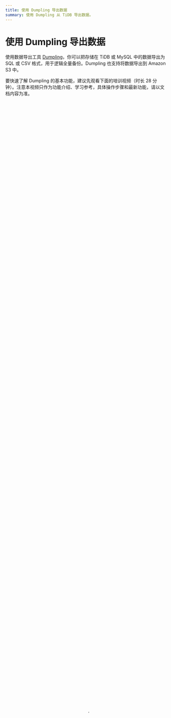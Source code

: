 ```yaml
---
title: 使用 Dumpling 导出数据
summary: 使用 Dumpling 从 TiDB 导出数据。
---
```


# 使用 Dumpling 导出数据

使用数据导出工具 [Dumpling](https://github.com/pingcap/tidb/tree/master/dumpling)，你可以把存储在 TiDB 或 MySQL 中的数据导出为 SQL 或 CSV 格式，用于逻辑全量备份。Dumpling 也支持将数据导出到 Amazon S3 中。

要快速了解 Dumpling 的基本功能，建议先观看下面的培训视频（时长 28 分钟）。注意本视频只作为功能介绍、学习参考，具体操作步骤和最新功能，请以文档内容为准。

<video src="https://download.pingcap.com/docs-cn%2FLesson18_dumpling.mp4" width="100%" height="100%" controls="controls" poster="https://download.pingcap.com/docs-cn/poster_lesson18.png"></video>

你可以通过下列任意方式获取 Dumpling：

- TiUP 执行 `tiup install dumpling` 命令。获取后，使用 `tiup dumpling ...` 命令运行 Dumpling。
- 下载包含 Dumpling 的 [tidb-toolkit 安装包](/download-ecosystem-tools.md)。

更多详情，可以使用 --help 选项查看，或参考 [Dumpling 主要选项表](#dumpling-主要选项表)。

使用 Dumpling 时，需要在已经启动的集群上执行导出命令。

TiDB 还提供了其他工具，你可以根据需要选择使用：

- 如果需要直接备份 SST 文件（键值对），或者对延迟不敏感的增量备份，请使用备份工具 [BR](/br/backup-and-restore-overview.md)。
- 如果需要实时的增量备份，请使用 [TiCDC](/ticdc/ticdc-overview.md)。
- 所有的导出数据都可以用 [TiDB Lightning](/tidb-lightning/tidb-lightning-overview.md) 导回到 TiDB。

> **注意：**
>
> PingCAP 之前维护的 Mydumper 工具 fork 自 [mydumper project](https://github.com/maxbube/mydumper)，针对 TiDB 的特性进行了优化。关于 Mydumper 的更多信息，请参考 [v4.0 版 Mydumper 使用文档](https://docs.pingcap.com/zh/tidb/v4.0/mydumper-overview)。从 v7.5.0 开始，[Mydumper](https://docs.pingcap.com/tidb/v4.0/mydumper-overview) 废弃，其绝大部分功能已经被 [Dumpling](/dumpling-overview.md) 取代，强烈建议切换到 Dumpling。

相比 Mydumper，Dumpling 做了如下改进：

- 支持导出多种数据形式，包括 SQL/CSV。
- 支持全新的 [table-filter](https://github.com/pingcap/tidb-tools/blob/master/pkg/table-filter/README.md)，筛选数据更加方便。
- 支持导出到 Amazon S3 云盘。
- 针对 TiDB 进行了更多优化：
    - 支持配置 TiDB 单条 SQL 内存限制。
    - 针对 TiDB v4.0.0 及更新版本，如果 Dumpling 能够直接连接到 PD，则支持自动调整 TiDB GC 时间。
    - 使用 TiDB 的隐藏列 `_tidb_rowid` 优化了单表内数据的并发导出性能。
    - 对于 TiDB 可以设置 [tidb_snapshot](/read-historical-data.md#操作流程) 的值指定备份数据的时间点，从而保证备份的一致性，而不是通过 `FLUSH TABLES WITH READ LOCK` 来保证备份一致性。

> **注意：**
>
> 在以下情况下，Dumpling 无法连接到 PD：
>
> - TiDB 集群正在 Kubernetes 上运行（Dumpling 本身在 Kubernetes 环境中运行时除外）。
> - TiDB 集群正在 TiDB Cloud 上运行。
>
> 在这种情况下，你需要手动[调整 TiDB GC 时间](#手动设置-tidb-gc-时间)，以避免导出失败。

## 从 TiDB/MySQL 导出数据

### 需要的权限

- SELECT
- RELOAD
- LOCK TABLES
- REPLICATION CLIENT
- PROCESS

### 导出为 SQL 文件

本文假设在 `127.0.0.1:4000` 有一个 TiDB 实例，并且这个 TiDB 实例中有无密码的 root 用户。

Dumpling 默认导出数据格式为 SQL 文件。也可以通过设置 `--filetype sql` 导出数据到 SQL 文件：

{{< copyable "shell-regular" >}}

```shell
dumpling -u root -P 4000 -h 127.0.0.1 --filetype sql -t 8 -o /tmp/test -r 200000 -F256MiB
```

以上命令中：

- `-h`、`-P`、`-u` 分别代表地址、端口、用户。如果需要密码验证，可以使用 `-p $YOUR_SECRET_PASSWORD` 将密码传给 Dumpling。
- `-o` 用于选择存储导出文件的目录，支持本地文件路径或[外部存储 URL](/br/backup-and-restore-storages.md) 格式。
- `-t` 用于指定导出的线程数。增加线程数会增加 Dumpling 并发度提高导出速度，但也会加大数据库内存消耗，因此不宜设置过大。一般不超过 64。
- `-r` 用于开启表内并发加速导出。默认值是 `0`，表示不开启。取值大于 0 表示开启，取值是 INT 类型。当数据源为 TiDB 时，设置 `-r` 参数大于 0 表示使用 TiDB region 信息划分区间，同时减少内存使用。具体取值不影响划分算法。对数据源为 MySQL 且表的主键是 INT 的场景，该参数也有表内并发效果。
- `-F` 选项用于指定单个文件的最大大小，单位为 `MiB`，可接受类似 `5GiB` 或 `8KB` 的输入。如果你想使用 TiDB Lightning 将该文件加载到 TiDB 实例中，建议将 `-F` 选项的值保持在 256 MiB 或以下。

> **注意：**
>
> 如果导出的单表大小超过 10 GB，**强烈建议**使用 `-r` 和 `-F` 参数。

### 导出为 CSV 文件

你可以通过使用 `--filetype csv` 导出数据到 CSV 文件。

当你导出 CSV 文件时，你可以使用 `--sql <SQL>` 导出指定 SQL 选择出来的记录。例如，导出 `test.sbtest1` 中所有 `id < 100` 的记录：

{{< copyable "shell-regular" >}}

```shell
./dumpling -u root -P 4000 -h 127.0.0.1 -o /tmp/test --filetype csv --sql 'select * from `test`.`sbtest1` where id < 100' -F 100MiB --output-filename-template 'test.sbtest1.{{.Index}}'
```

以上命令中：

- `--sql` 选项仅仅可用于导出 CSV 文件的场景。上述命令将在要导出的所有表上执行 `SELECT * FROM <table-name> WHERE id < 100` 语句。如果部分表没有指定的字段，那么导出会失败。
- 使用 `--sql` 配置导出时，Dumpling 无法获知导出的表库信息，此时可以使用 `--output-filename-template` 选项来指定 CSV 文件的文件名格式，以方便后续使用 [TiDB Lightning](/tidb-lightning/tidb-lightning-overview.md) 导入数据文件。例如 `--output-filename-template='test.sbtest1.{{.Index}}'` 指定导出的 CSV 文件为 `test.sbtest1.000000000`、`test.sbtest1.000000001` 等。
- 你可以使用 `--csv-separator`、`--csv-delimiter` 等选项，配置 CSV 文件的格式。具体信息可查阅 [Dumpling 主要选项表](#dumpling-主要选项表)。

> **注意：**
>
> Dumpling 导出不区分*字符串*与*关键字*。如果导入的数据是 Boolean 类型的 `true` 和 `false`，导出时会被转换为 `1` 和 `0` 。

### 输出文件格式

+ `metadata`：此文件包含导出的起始时间，以及 master binary log 的位置。

    {{< copyable "shell-regular" >}}

    ```shell
    cat metadata
    ```

    ```shell
    Started dump at: 2020-11-10 10:40:19
    SHOW MASTER STATUS:
            Log: tidb-binlog
            Pos: 420747102018863124

    Finished dump at: 2020-11-10 10:40:20
    ```

+ `{schema}-schema-create.sql`：创建 schema 的 SQL 文件。

    {{< copyable "shell-regular" >}}

    ```shell
    cat test-schema-create.sql
    ```

    ```shell
    CREATE DATABASE `test` /*!40100 DEFAULT CHARACTER SET utf8mb4 */;
    ```

+ `{schema}.{table}-schema.sql`：创建 table 的 SQL 文件

    {{< copyable "shell-regular" >}}

    ```shell
    cat test.t1-schema.sql
    ```

    ```shell
    CREATE TABLE `t1` (
      `id` int(11) DEFAULT NULL
    ) ENGINE=InnoDB DEFAULT CHARSET=utf8mb4 COLLATE=utf8mb4_bin;
    ```

+ `{schema}.{table}.{0001}.{sql|csv}`：数据源文件

    {{< copyable "shell-regular" >}}

    ```shell
    cat test.t1.0.sql
    ```

    ```shell
    /*!40101 SET NAMES binary*/;
    INSERT INTO `t1` VALUES
    (1);
    ```

+ `*-schema-view.sql`、`*-schema-trigger.sql`、`*-schema-post.sql`：其他导出文件

### 导出到 Amazon S3 云盘

Dumpling 在 v4.0.8 及更新版本支持导出到 Amazon S3 云盘。如果需要将数据备份到 Amazon S3 后端存储，那么需要在 `-o` 参数中指定 Amazon S3 的存储路径。

可以参照 [AWS 官方文档 - 如何创建 S3 存储桶](https://docs.aws.amazon.com/zh_cn/AmazonS3/latest/user-guide/create-bucket.html)在指定的 `Region` 区域中创建一个 S3 桶 `Bucket`。如有需要，还可以参照 [AWS 官方文档 - 创建文件夹](https://docs.aws.amazon.com/zh_cn/AmazonS3/latest/user-guide/create-folder.html)在 Bucket 中创建一个文件夹 `Folder`。

将有权限访问该 Amazon S3 后端存储的账号的 `SecretKey` 和 `AccessKey` 作为环境变量传入 Dumpling 节点。

{{< copyable "shell-regular" >}}

```shell
export AWS_ACCESS_KEY_ID=${AccessKey}
export AWS_SECRET_ACCESS_KEY=${SecretKey}
```

Dumpling 同时还支持从 `~/.aws/credentials` 读取凭证文件。更多 Dumpling 存储配置可以参考[外部存储](/br/backup-and-restore-storages.md)。

在进行 Dumpling 备份时，显式指定参数 `--s3.region`，即表示 Amazon S3 存储所在的区域，例如 `ap-northeast-1`。

{{< copyable "shell-regular" >}}

```shell
./dumpling -u root -P 4000 -h 127.0.0.1 -r 200000 -o "s3://${Bucket}/${Folder}" --s3.region "${region}"
```

### 筛选导出的数据

#### 使用 `--where` 选项筛选数据

默认情况下，Dumpling 会导出排除系统数据库（包括 `mysql` 、`sys` 、`INFORMATION_SCHEMA` 、`PERFORMANCE_SCHEMA`、`METRICS_SCHEMA` 和 `INSPECTION_SCHEMA`）外所有其他数据库。你可以使用 `--where <SQL where expression>` 来指定要导出的记录。

{{< copyable "shell-regular" >}}

```shell
./dumpling -u root -P 4000 -h 127.0.0.1 -o /tmp/test --where "id < 100"
```

上述命令将会导出各个表的 id < 100 的数据。注意 `--where` 参数无法与 `--sql` 一起使用。

#### 使用 `--filter` 选项筛选数据

Dumpling 可以通过 `--filter` 指定 table-filter 来筛选特定的库表。table-filter 的语法与 `.gitignore` 相似，详细语法参考[表库过滤](/table-filter.md)。

{{< copyable "shell-regular" >}}

```shell
./dumpling -u root -P 4000 -h 127.0.0.1 -o /tmp/test -r 200000 --filter "employees.*" --filter "*.WorkOrder"
```

上述命令将会导出 `employees` 数据库的所有表，以及所有数据库中的 `WorkOrder` 表。

#### 使用 `-B` 或 `-T` 选项筛选数据

Dumpling 也可以通过 `-B` 或 `-T` 选项导出特定的数据库/数据表。

> **注意：**
>
> - `--filter` 选项与 `-T` 选项不可同时使用。
> - `-T` 选项只能接受完整的 `库名.表名` 形式，不支持只指定表名。例：Dumpling 无法识别 `-T WorkOrder`。

例如通过指定：

- `-B employees` 导出 `employees` 数据库
- `-T employees.WorkOrder` 导出 `employees.WorkOrder` 数据表

### 通过并发提高 Dumpling 的导出效率

默认情况下，导出的文件会存储到 `./export-<current local time>` 目录下。常用选项如下：

- `-t` 用于指定导出的线程数。增加线程数会增加 Dumpling 并发度提高导出速度，但也会加大数据库内存消耗，因此不宜设置过大。
- `-r` 选项用于指定单个文件的最大记录数，或者说，数据库中的行数。开启后 Dumpling 会开启表内并发，提高导出大表的速度。当上游为 TiDB 且版本为 v3.0 或更新版本时，设置 `-r` 参数大于 0 表示使用 TiDB region 信息划分表内并发，具体取值不影响划分算法。对上游为 MySQL 且表的主键是 int 的场景，该参数也有表内并发效果。
- `--compress gzip` 选项可以用于压缩导出的数据。压缩可以显著降低导出数据的大小，同时如果存储的写入 I/O 带宽不足，可以使用该选项来加速导出。但该选项也有副作用，由于该选项会对每个文件单独压缩，因此会增加 CPU 消耗。

利用以上选项可以提高 Dumpling 的导出速度。

### 调整 Dumpling 的数据一致性选项

> **注意：**
>
> 数据一致性选项的默认值为 `auto`。在大多数场景下，你不需要调整该选项。

Dumpling 通过 `--consistency <consistency level>` 标志控制导出数据“一致性保证”的方式。在使用 snapshot 来保证一致性的时候，可以使用 `--snapshot` 选项指定要备份的时间戳。还可以使用以下的一致性级别：

- `flush`：使用 [`FLUSH TABLES WITH READ LOCK`](https://dev.mysql.com/doc/refman/8.0/en/flush.html#flush-tables-with-read-lock) 短暂地中断备份库的 DML 和 DDL 操作、保证备份连接的全局一致性和记录 POS 信息。所有的备份连接启动事务后释放该锁。推荐在业务低峰或者 MySQL 备份库上进行全量备份。
- `snapshot`：获取指定时间戳的一致性快照并导出。
- `lock`：为待导出的所有表上读锁。
- `none`：不做任何一致性保证。
- `auto`：对 MySQL 使用 `flush`，对 TiDB 使用 `snapshot`。

操作完成之后，你可以在 `/tmp/test` 查看导出的文件：

```shell
$ ls -lh /tmp/test | awk '{print $5 "\t" $9}'

140B  metadata
66B   test-schema-create.sql
300B  test.sbtest1-schema.sql
190K  test.sbtest1.0.sql
300B  test.sbtest2-schema.sql
190K  test.sbtest2.0.sql
300B  test.sbtest3-schema.sql
190K  test.sbtest3.0.sql
```

### 导出 TiDB 的历史数据快照

Dumpling 可以通过 `--snapshot` 指定导出某个 [tidb_snapshot](/read-historical-data.md#操作流程) 的数据。

`--snapshot` 选项可设为 TSO（`SHOW MASTER STATUS` 输出的 `Position` 字段）或有效的 `datetime` 时间（`YYYY-MM-DD hh:mm:ss` 形式），例如：

{{< copyable "shell-regular" >}}

```shell
./dumpling --snapshot 417773951312461825
./dumpling --snapshot "2020-07-02 17:12:45"
```

即可导出 TSO 为 `417773951312461825` 或 `2020-07-02 17:12:45` 时的 TiDB 历史数据快照。

### 控制导出 TiDB 大表（超过 1 TB）时的内存使用

Dumpling 导出 TiDB 较大单表（超过 1 TB）时，可能会因为导出数据过大导致 TiDB 内存溢出 (OOM)，从而使连接中断导出失败。可以通过以下参数减少 TiDB 的内存使用。

+ 设置 `-r` 参数，可以划分导出数据区块减少 TiDB 扫描数据的内存开销，同时也可开启表内并发提高导出效率。当上游为 TiDB 且版本为 v3.0 或更新版本时，设置 `-r` 参数大于 0 表示使用 TiDB region 信息划分表内并发，具体取值不影响划分算法。
+ 调小 `--tidb-mem-quota-query` 参数到 `8589934592` (8GB) 或更小。可控制 TiDB 单条查询语句的内存使用。
+ 调整 `--params "tidb_distsql_scan_concurrency=5"` 参数，即设置导出时的 session 变量 [`tidb_distsql_scan_concurrency`](/system-variables.md#tidb_distsql_scan_concurrency) 从而减少 TiDB scan 操作的并发度。

### 手动设置 TiDB GC 时间

如果导出的 TiDB 版本为 v4.0.0 或更新版本，并且 Dumpling 可以访问 TiDB 集群的 PD 地址，Dumpling 会自动配置延长 GC 时间且不会对原集群造成影响。

但是，在以下场景中，Dumpling 无法自动调整 GC 时间：

- 数据量非常大（超过 1 TB）。
- Dumpling 无法直接连接到 PD，例如 TiDB 集群运行在 TiDB Cloud 上，或者 TiDB 集群运行在 Kubernetes 上且与 Dumpling 分离。

在这些场景中，你必须提前手动调长 GC 时间，以避免因为导出过程中发生 GC 导致导出失败。

使用以下 SQL 语句手动调整 GC 时间：

```sql
SET GLOBAL tidb_gc_life_time = '720h';
```

在 Dumpling 退出后，无论导出是否成功，都必须将 GC 时间恢复为其原始值（默认值为 `10m`）。

```sql
SET GLOBAL tidb_gc_life_time = '10m';
```

## Dumpling 主要选项表

+----------------------------+------------------------------------------------------------------------------------------------------------------------------------------------------------------------------------------------------------------------------------------------------------------------------------+-----------------------------------------------------------------------------------------------------------------------------------------------------------+
| 主要选项                   | 用途                                                                                                                                                                                                                                                                               | 默认值                                                                                                                                                    |
+============================+====================================================================================================================================================================================================================================================================================+===========================================================================================================================================================+
| -V 或 --version            | 输出 Dumpling 版本并直接退出                                                                                                                                                                                                                                                       |                                                                                                                                                           |
+----------------------------+------------------------------------------------------------------------------------------------------------------------------------------------------------------------------------------------------------------------------------------------------------------------------------+-----------------------------------------------------------------------------------------------------------------------------------------------------------+
| -B 或 --database           | 导出指定数据库                                                                                                                                                                                                                                                                     |                                                                                                                                                           |
+----------------------------+------------------------------------------------------------------------------------------------------------------------------------------------------------------------------------------------------------------------------------------------------------------------------------+-----------------------------------------------------------------------------------------------------------------------------------------------------------+
| -T 或 --tables-list        | 导出指定数据表                                                                                                                                                                                                                                                                     |                                                                                                                                                           |
+----------------------------+------------------------------------------------------------------------------------------------------------------------------------------------------------------------------------------------------------------------------------------------------------------------------------+-----------------------------------------------------------------------------------------------------------------------------------------------------------+
| -f 或 --filter             | 导出能匹配模式的表，语法可参考 [table-filter](/table-filter.md)                                                                                                                                                                                                                    | `[\*.\*,!/^(mysql&#124;sys&#124;INFORMATION_SCHEMA&#124;PERFORMANCE_SCHEMA&#124;METRICS_SCHEMA&#124;INSPECTION_SCHEMA)$/.\*]`（导出除系统库外的所有库表） |
+----------------------------+------------------------------------------------------------------------------------------------------------------------------------------------------------------------------------------------------------------------------------------------------------------------------------+-----------------------------------------------------------------------------------------------------------------------------------------------------------+
| --case-sensitive           | table-filter 是否大小写敏感                                                                                                                                                                                                                                                        | false，大小写不敏感                                                                                                                                       |
+----------------------------+------------------------------------------------------------------------------------------------------------------------------------------------------------------------------------------------------------------------------------------------------------------------------------+-----------------------------------------------------------------------------------------------------------------------------------------------------------+
| -h 或 --host               | 连接的数据库主机的地址                                                                                                                                                                                                                                                             | "127.0.0.1"                                                                                                                                               |
+----------------------------+------------------------------------------------------------------------------------------------------------------------------------------------------------------------------------------------------------------------------------------------------------------------------------+-----------------------------------------------------------------------------------------------------------------------------------------------------------+
| -t 或 --threads            | 备份并发线程数                                                                                                                                                                                                                                                                     | 4                                                                                                                                                         |
+----------------------------+------------------------------------------------------------------------------------------------------------------------------------------------------------------------------------------------------------------------------------------------------------------------------------+-----------------------------------------------------------------------------------------------------------------------------------------------------------+
| -r 或 --rows               | 用于开启表内并发加速导出。默认值是 `0`，表示不开启。取值大于 0 表示开启，取值是 INT 类型。当数据源为 TiDB 时，设置 `-r` 参数大于 0 表示使用 TiDB region 信息划分区间，同时减少内存使用。具体取值不影响划分算法。对数据源为 MySQL 且表的主键是 INT 的场景，该参数也有表内并发效果。 |                                                                                                                                                           |
+----------------------------+------------------------------------------------------------------------------------------------------------------------------------------------------------------------------------------------------------------------------------------------------------------------------------+-----------------------------------------------------------------------------------------------------------------------------------------------------------+
| -L 或 --logfile            | 日志输出地址，为空时会输出到控制台                                                                                                                                                                                                                                                 | ""                                                                                                                                                        |
+----------------------------+------------------------------------------------------------------------------------------------------------------------------------------------------------------------------------------------------------------------------------------------------------------------------------+-----------------------------------------------------------------------------------------------------------------------------------------------------------+
| --loglevel                 | 日志级别 {debug,info,warn,error,dpanic,panic,fatal}                                                                                                                                                                                                                                | "info"                                                                                                                                                    |
+----------------------------+------------------------------------------------------------------------------------------------------------------------------------------------------------------------------------------------------------------------------------------------------------------------------------+-----------------------------------------------------------------------------------------------------------------------------------------------------------+
| --logfmt                   | 日志输出格式 {text,json}                                                                                                                                                                                                                                                           | "text"                                                                                                                                                    |
+----------------------------+------------------------------------------------------------------------------------------------------------------------------------------------------------------------------------------------------------------------------------------------------------------------------------+-----------------------------------------------------------------------------------------------------------------------------------------------------------+
| -d 或 --no-data            | 不导出数据，适用于只导出 schema 场景                                                                                                                                                                                                                                               |                                                                                                                                                           |
+----------------------------+------------------------------------------------------------------------------------------------------------------------------------------------------------------------------------------------------------------------------------------------------------------------------------+-----------------------------------------------------------------------------------------------------------------------------------------------------------+
| --no-header                | 导出 csv 格式的 table 数据，不生成 header                                                                                                                                                                                                                                          |                                                                                                                                                           |
+----------------------------+------------------------------------------------------------------------------------------------------------------------------------------------------------------------------------------------------------------------------------------------------------------------------------+-----------------------------------------------------------------------------------------------------------------------------------------------------------+
| -W 或 --no-views           | 不导出 view                                                                                                                                                                                                                                                                        | true                                                                                                                                                      |
+----------------------------+------------------------------------------------------------------------------------------------------------------------------------------------------------------------------------------------------------------------------------------------------------------------------------+-----------------------------------------------------------------------------------------------------------------------------------------------------------+
| -m 或 --no-schemas         | 不导出 schema，只导出数据                                                                                                                                                                                                                                                          |                                                                                                                                                           |
+----------------------------+------------------------------------------------------------------------------------------------------------------------------------------------------------------------------------------------------------------------------------------------------------------------------------+-----------------------------------------------------------------------------------------------------------------------------------------------------------+
| -s 或--statement-size      | 控制 `INSERT` SQL 语句的大小，单位 bytes                                                                                                                                                                                                                                           |                                                                                                                                                           |
+----------------------------+------------------------------------------------------------------------------------------------------------------------------------------------------------------------------------------------------------------------------------------------------------------------------------+-----------------------------------------------------------------------------------------------------------------------------------------------------------+
| -F 或 --filesize           | 将 table 数据划分出来的文件大小，需指明单位（如 `128B`, `64KiB`, `32MiB`, `1.5GiB`）                                                                                                                                                                                               |                                                                                                                                                           |
+----------------------------+------------------------------------------------------------------------------------------------------------------------------------------------------------------------------------------------------------------------------------------------------------------------------------+-----------------------------------------------------------------------------------------------------------------------------------------------------------+
| --filetype                 | 导出文件类型（csv/sql）                                                                                                                                                                                                                                                            | "sql"                                                                                                                                                     |
+----------------------------+------------------------------------------------------------------------------------------------------------------------------------------------------------------------------------------------------------------------------------------------------------------------------------+-----------------------------------------------------------------------------------------------------------------------------------------------------------+
| -o 或 --output             | 导出本地文件路径或[外部存储 URL](/br/backup-and-restore-storages.md)                                                                                                                                                                                                               | "./export-\${time}"                                                                                                                                       |
+----------------------------+------------------------------------------------------------------------------------------------------------------------------------------------------------------------------------------------------------------------------------------------------------------------------------+-----------------------------------------------------------------------------------------------------------------------------------------------------------+
| -S 或 --sql                | 根据指定的 sql 导出数据，该选项不支持并发导出                                                                                                                                                                                                                                      |                                                                                                                                                           |
+----------------------------+------------------------------------------------------------------------------------------------------------------------------------------------------------------------------------------------------------------------------------------------------------------------------------+-----------------------------------------------------------------------------------------------------------------------------------------------------------+
| --consistency              | flush: dump 前用 FTWRL                                                                                                                                                                                                                                                             | "auto"                                                                                                                                                    |
|                            | snapshot: 通过 TSO 来指定 dump 某个快照时间点的 TiDB 数据                                                                                                                                                                                                                          |                                                                                                                                                           |
|                            | lock: 对需要 dump 的所有表执行 `lock tables read` 命令                                                                                                                                                                                                                             |                                                                                                                                                           |
|                            | none: 不加锁 dump，无法保证一致性                                                                                                                                                                                                                                                  |                                                                                                                                                           |
|                            | auto: 对 MySQL 使用 --consistency flush；对 TiDB 使用 --consistency snapshot                                                                                                                                                                                                       |                                                                                                                                                           |
+----------------------------+------------------------------------------------------------------------------------------------------------------------------------------------------------------------------------------------------------------------------------------------------------------------------------+-----------------------------------------------------------------------------------------------------------------------------------------------------------+
| --snapshot                 | snapshot tso，只在 consistency=snapshot 下生效                                                                                                                                                                                                                                     |                                                                                                                                                           |
+----------------------------+------------------------------------------------------------------------------------------------------------------------------------------------------------------------------------------------------------------------------------------------------------------------------------+-----------------------------------------------------------------------------------------------------------------------------------------------------------+
| --where                    | 对备份的数据表通过 where 条件指定范围                                                                                                                                                                                                                                              |                                                                                                                                                           |
+----------------------------+------------------------------------------------------------------------------------------------------------------------------------------------------------------------------------------------------------------------------------------------------------------------------------+-----------------------------------------------------------------------------------------------------------------------------------------------------------+
| -p 或 --password           | 连接的数据库主机的密码                                                                                                                                                                                                                                                             |                                                                                                                                                           |
+----------------------------+------------------------------------------------------------------------------------------------------------------------------------------------------------------------------------------------------------------------------------------------------------------------------------+-----------------------------------------------------------------------------------------------------------------------------------------------------------+
| -P 或 --port               | 连接的数据库主机的端口                                                                                                                                                                                                                                                             | 4000                                                                                                                                                      |
+----------------------------+------------------------------------------------------------------------------------------------------------------------------------------------------------------------------------------------------------------------------------------------------------------------------------+-----------------------------------------------------------------------------------------------------------------------------------------------------------+
| -u 或 --user               | 连接的数据库主机的用户名                                                                                                                                                                                                                                                           | "root"                                                                                                                                                    |
+----------------------------+------------------------------------------------------------------------------------------------------------------------------------------------------------------------------------------------------------------------------------------------------------------------------------+-----------------------------------------------------------------------------------------------------------------------------------------------------------+
| --dump-empty-database      | 导出空数据库的建库语句                                                                                                                                                                                                                                                             | true                                                                                                                                                      |
+----------------------------+------------------------------------------------------------------------------------------------------------------------------------------------------------------------------------------------------------------------------------------------------------------------------------+-----------------------------------------------------------------------------------------------------------------------------------------------------------+
| --ca                       | 用于 TLS 连接的 certificate authority 文件的地址                                                                                                                                                                                                                                   |                                                                                                                                                           |
+----------------------------+------------------------------------------------------------------------------------------------------------------------------------------------------------------------------------------------------------------------------------------------------------------------------------+-----------------------------------------------------------------------------------------------------------------------------------------------------------+
| --cert                     | 用于 TLS 连接的 client certificate 文件的地址                                                                                                                                                                                                                                      |                                                                                                                                                           |
+----------------------------+------------------------------------------------------------------------------------------------------------------------------------------------------------------------------------------------------------------------------------------------------------------------------------+-----------------------------------------------------------------------------------------------------------------------------------------------------------+
| --key                      | 用于 TLS 连接的 client private key 文件的地址                                                                                                                                                                                                                                      |                                                                                                                                                           |
+----------------------------+------------------------------------------------------------------------------------------------------------------------------------------------------------------------------------------------------------------------------------------------------------------------------------+-----------------------------------------------------------------------------------------------------------------------------------------------------------+
| --csv-delimiter            | csv 文件中字符类型变量的定界符                                                                                                                                                                                                                                                     | '"'                                                                                                                                                       |
+----------------------------+------------------------------------------------------------------------------------------------------------------------------------------------------------------------------------------------------------------------------------------------------------------------------------+-----------------------------------------------------------------------------------------------------------------------------------------------------------+
| --csv-separator            | csv 文件中各值的分隔符，如果数据中可能有逗号，建议源文件导出时分隔符使用非常见组合字符                                                                                                                                                                                             | ','                                                                                                                                                       |
+----------------------------+------------------------------------------------------------------------------------------------------------------------------------------------------------------------------------------------------------------------------------------------------------------------------------+-----------------------------------------------------------------------------------------------------------------------------------------------------------+
| --csv-null-value           | csv 文件空值的表示                                                                                                                                                                                                                                                                 | "\\N"                                                                                                                                                     |
+----------------------------+------------------------------------------------------------------------------------------------------------------------------------------------------------------------------------------------------------------------------------------------------------------------------------+-----------------------------------------------------------------------------------------------------------------------------------------------------------+
| --escape-backslash         | 使用反斜杠 (`\`) 来转义导出文件中的特殊字符                                                                                                                                                                                                                                        | true                                                                                                                                                      |
+----------------------------+------------------------------------------------------------------------------------------------------------------------------------------------------------------------------------------------------------------------------------------------------------------------------------+-----------------------------------------------------------------------------------------------------------------------------------------------------------+
| --output-filename-template | 以 [golang template](https://golang.org/pkg/text/template/#hdr-Arguments) 格式表示的数据文件名格式                                                                                                                                                                                 | '{{.DB}}.{{.Table}}.{{.Index}}'                                                                                                                           |
|                            | 支持 `{{.DB}}`、`{{.Table}}`、`{{.Index}}` 三个参数                                                                                                                                                                                                                                |                                                                                                                                                           |
|                            | 分别表示数据文件的库名、表名、分块 ID                                                                                                                                                                                                                                              |                                                                                                                                                           |
+----------------------------+------------------------------------------------------------------------------------------------------------------------------------------------------------------------------------------------------------------------------------------------------------------------------------+-----------------------------------------------------------------------------------------------------------------------------------------------------------+
| --status-addr              | Dumpling 的服务地址，包含了 Prometheus 拉取 metrics 信息及 pprof 调试的地址                                                                                                                                                                                                        | ":8281"                                                                                                                                                   |
+----------------------------+------------------------------------------------------------------------------------------------------------------------------------------------------------------------------------------------------------------------------------------------------------------------------------+-----------------------------------------------------------------------------------------------------------------------------------------------------------+
| --tidb-mem-quota-query     | 单条 dumpling 命令导出 SQL 语句的内存限制，单位为 byte。对于 v4.0.10 或以上版本，若不设置该参数，默认使用 TiDB 中的 `mem-quota-query` 配置项值作为内存限制值。对于 v4.0.10 以下版本，该参数值默认为 32 GB                                                                          | 34359738368                                                                                                                                               |
+----------------------------+------------------------------------------------------------------------------------------------------------------------------------------------------------------------------------------------------------------------------------------------------------------------------------+-----------------------------------------------------------------------------------------------------------------------------------------------------------+
| --params                   | 为需导出的数据库连接指定 session 变量，可接受的格式: "character_set_client=latin1,character_set_connection=latin1"                                                                                                                                                                 |                                                                                                                                                           |
+----------------------------+------------------------------------------------------------------------------------------------------------------------------------------------------------------------------------------------------------------------------------------------------------------------------------+-----------------------------------------------------------------------------------------------------------------------------------------------------------+
